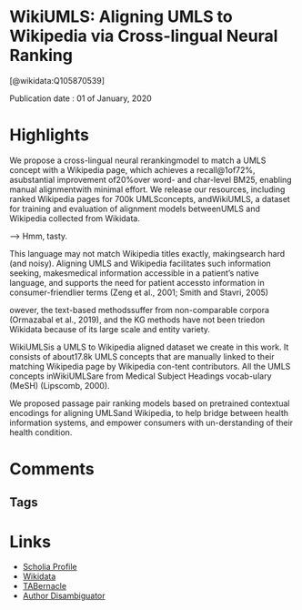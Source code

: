
WikiUMLS: Aligning UMLS to Wikipedia via Cross-lingual Neural Ranking
=====================================================================
  
  [@wikidata:Q105870539]  
  
Publication date : 01 of January, 2020  

# Highlights

 We propose a cross-lingual neural rerankingmodel to match a UMLS concept with a Wikipedia page, which achieves a recall@1of72%, asubstantial improvement of20%over word- and char-level BM25, enabling manual alignmentwith minimal effort. We release our resources, including ranked Wikipedia pages for 700k UMLSconcepts, andWikiUMLS, a dataset for training and evaluation of alignment models betweenUMLS and Wikipedia collected from Wikidata.

 --> Hmm, tasty.

This language may not match Wikipedia titles exactly, makingsearch hard (and noisy).  Aligning UMLS and Wikipedia facilitates such information seeking,  makesmedical information accessible in a patient’s native language, and supports the need for patient accessto information in consumer-friendlier terms (Zeng et al., 2001; Smith and Stavri, 2005)

owever, the text-based methodssuffer from non-comparable corpora (Ormazabal et al., 2019), and the KG methods have not been triedon Wikidata because of its large scale and entity variety.

WikiUMLSis  a  UMLS  to  Wikipedia  aligned  dataset  we  create  in  this  work.   It  consists  of  about17.8k UMLS concepts that are manually linked to their matching Wikipedia page by Wikipedia con-tent contributors.  All the UMLS concepts inWikiUMLSare from Medical Subject Headings vocab-ulary (MeSH) (Lipscomb, 2000).

We proposed passage pair ranking models based on pretrained contextual encodings for aligning UMLSand Wikipedia, to help bridge between health information systems, and empower consumers with un-derstanding  of  their  health  condition.


# Comments

## Tags

# Links
  
 * [Scholia Profile](https://scholia.toolforge.org/work/Q105870539)  
 * [Wikidata](https://www.wikidata.org/wiki/Q105870539)  
 * [TABernacle](https://tabernacle.toolforge.org/?#/tab/manual/Q105870539/P921%3BP4510)  
 * [Author Disambiguator](https://author-disambiguator.toolforge.org/work_item_oauth.php?id=Q105870539&batch_id=&match=1&author_list_id=&doit=Get+author+links+for+workhttps://tabernacle.toolforge.org/?#/tab/manual/Q105870539/P921%3BP4510)  
